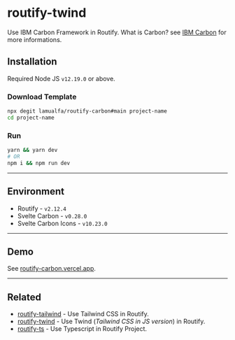 # routify-twind

Use IBM Carbon Framework in Routify. What is Carbon? see [IBM Carbon](https://www.carbondesignsystem.com/) for more informations.

## Installation

Required Node JS `v12.19.0` or above.

### Download Template

```bash
npx degit lamualfa/routify-carbon#main project-name
cd project-name
```

### Run

```bash
yarn && yarn dev
# OR
npm i && npm run dev
```

<hr>

## Environment

- Routify - `v2.12.4`
- Svelte Carbon - `v0.28.0`
- Svelte Carbon Icons - `v10.23.0`

<hr>

## Demo

See [routify-carbon.vercel.app](https://routify-carbon.vercel.app/).

<hr>

## Related

- [routify-tailwind](https://github.com/lamualfa/routify-tailwind) - Use Tailwind CSS in Routify.
- [routify-twind](https://github.com/lamualfa/routify-twind) - Use Twind (_Tailwind CSS in JS version_) in Routify.
- [routify-ts](https://github.com/lamualfa/routify-ts) - Use Typescript in Routify Project.
